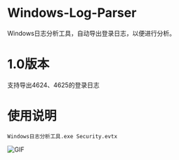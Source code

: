 # Windows-Log-Parser
Windows日志分析工具，自动导出登录日志，以便进行分析。

# 1.0版本
支持导出4624、4625的登录日志

# 使用说明
```
Windows日志分析工具.exe Security.evtx
```

![GIF](https://user-images.githubusercontent.com/45142883/153103453-09b53b0a-4915-49b8-bd0c-491738c522d8.gif)
